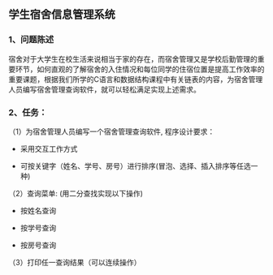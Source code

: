 ## 学生宿舍信息管理系统

### 1、问题陈述

宿舍对于大学生在校生活来说相当于家的存在，而宿舍管理又是学校后勤管理的重要环节，如何直观的了解宿舍的入住情况和每位同学的住宿位置是提高工作效率的重要课题，根据我们所学的C语言和数据结构课程中有关链表的内容，为宿舍管理人员编写宿舍管理查询软件，就可以轻松满足实现上述需求。

### 2、任务：

（1）为宿舍管理人员编写一个宿舍管理查询软件, 程序设计要求：

- 采用交互工作方式

- 可按关键字（姓名、学号、房号）进行排序(冒泡、选择、插入排序等任选一种)

（2）查询菜单: (用二分查找实现以下操作)

- 按姓名查询 

- 按学号查询 

- 按房号查询

（3）打印任一查询结果（可以连续操作）